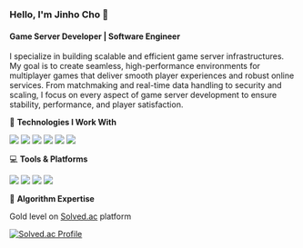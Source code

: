 ### Hello, I'm Jinho Cho 👋

#### Game Server Developer | Software Engineer

I specialize in building scalable and efficient game server infrastructures. My goal is to create seamless, high-performance environments for multiplayer games that deliver smooth player experiences and robust online services. From matchmaking and real-time data handling to security and scaling, I focus on every aspect of game server development to ensure stability, performance, and player satisfaction.

🔧 **Technologies I Work With**

<img src="https://img.shields.io/badge/Python-3766AB?style=flat-square&logo=Python&logoColor=white"/> <img src="https://img.shields.io/badge/C-A8B9CC?style=flat-square&logo=C&logoColor=white"/> <img src="https://img.shields.io/badge/-C%23-000000?logo=Csharp&style=flat"/> <img src="https://img.shields.io/badge/C++-00599C?style=flat-square&logo=C++&logoColor=white"/> <img src="https://img.shields.io/badge/MySQL-4479A1?style=flat-square&logo=MySQL&logoColor=white"/> <img src="https://img.shields.io/badge/Redis-DC382D?s?style=flat-square&logo=Redis&logoColor=white"> 

💻 **Tools & Platforms**

<img src="https://img.shields.io/badge/Visual Studio-5C2D91?style=flat-square&logo=VisualStudio&logoColor=white"/> <img src="https://img.shields.io/badge/Visual%20Studio%20Code-007ACC?style=flat-square&logo=Visual%20Studio%20Code&logoColor=white"/> <img src="https://img.shields.io/badge/GitHub-181717?style=flat-square&logo=GitHub&logoColor=white"/> <img src="https://img.shields.io/badge/Amazon AWS-232F3E?style=flat-square&logo=amazonaws&logoColor=white"/>

🏅 **Algorithm Expertise**

Gold level on [Solved.ac](https://solved.ac/zinoing) platform

[![Solved.ac Profile](http://mazassumnida.wtf/api/v2/generate_badge?boj=zinoing)](https://solved.ac/zinoing/)

